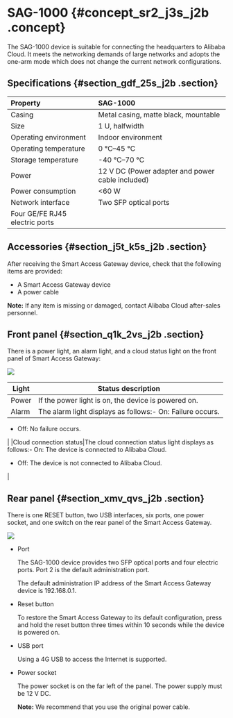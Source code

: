 # SAG-1000 {#concept_sr2_j3s_j2b .concept}

The SAG-1000 device is suitable for connecting the headquarters to Alibaba Cloud. It meets the networking demands of large networks and adopts the one-arm mode which does not change the current network configurations.

## Specifications {#section_gdf_25s_j2b .section}

|Property|SAG-1000|
|:-------|:-------|
|Casing|Metal casing, matte black, mountable|
|Size|1 U, halfwidth|
|Operating environment|Indoor environment|
|Operating temperature|0 ℃–45 ℃|
|Storage temperature|-40 ℃–70 ℃|
|Power|12 V DC \(Power adapter and power cable included\)|
|Power consumption|<60 W|
|Network interface|Two SFP optical ports|
|Four GE/FE RJ45 electric ports|

## Accessories {#section_j5t_k5s_j2b .section}

After receiving the Smart Access Gateway device, check that the following items are provided:

-   A Smart Access Gateway device
-   A power cable

**Note:** If any item is missing or damaged, contact Alibaba Cloud after-sales personnel.

## Front panel {#section_q1k_2vs_j2b .section}

There is a power light, an alarm light, and a cloud status light on the front panel of Smart Access Gateway:

![](http://static-aliyun-doc.oss-cn-hangzhou.aliyuncs.com/assets/img/23497/155082501213718_en-US.png)

|Light|Status description|
|-----|------------------|
|Power|If the power light is on, the device is powered on.|
|Alarm|The alarm light displays as follows:-   On: Failure occurs.
-   Off: No failure occurs.

|
|Cloud connection status|The cloud connection status light displays as follows:-   On: The device is connected to Alibaba Cloud.
-   Off: The device is not connected to Alibaba Cloud.

|

## Rear panel {#section_xmv_qvs_j2b .section}

There is one RESET button, two USB interfaces, six ports, one power socket, and one switch on the rear panel of the Smart Access Gateway.

![](http://static-aliyun-doc.oss-cn-hangzhou.aliyuncs.com/assets/img/23497/155082501213719_en-US.png)

-   Port

    The SAG-1000 device provides two SFP optical ports and four electric ports. Port 2 is the default administration port.

    The default administration IP address of the Smart Access Gateway device is 192.168.0.1.

-   Reset button

    To restore the Smart Access Gateway to its default configuration, press and hold the reset button three times within 10 seconds while the device is powered on.

-   USB port

    Using a 4G USB to access the Internet is supported.

-   Power socket

    The power socket is on the far left of the panel. The power supply must be 12 V DC.

    **Note:** We recommend that you use the original power cable.


